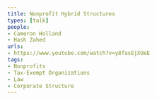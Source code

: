 ```yaml
---
title: Nonprofit Hybrid Structures
types: [talk]
people:
- Cameron Holland
- Hash Zahed
urls:
- https://www.youtube.com/watch?v=y8fasEjXUeE
tags:
- Nonprofits
- Tax-Exempt Organizations
- Law
- Corporate Structure
---
```

